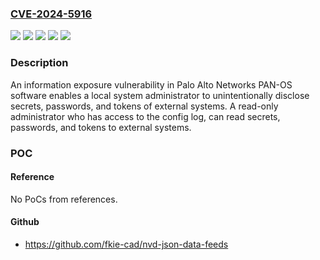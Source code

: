 ### [CVE-2024-5916](https://cve.mitre.org/cgi-bin/cvename.cgi?name=CVE-2024-5916)
![](https://img.shields.io/static/v1?label=Product&message=Cloud%20NGFW&color=blue)
![](https://img.shields.io/static/v1?label=Product&message=PAN-OS&color=blue)
![](https://img.shields.io/static/v1?label=Product&message=Prisma%20Access&color=blue)
![](https://img.shields.io/static/v1?label=Version&message=n%2Fa&color=blue)
![](https://img.shields.io/static/v1?label=Vulnerability&message=CWE-313%3A%20Cleartext%20Storage%20in%20a%20File%20or%20on%20Disk&color=brighgreen)

### Description

An information exposure vulnerability in Palo Alto Networks PAN-OS software enables a local system administrator to unintentionally disclose secrets, passwords, and tokens of external systems. A read-only administrator who has access to the config log, can read secrets, passwords, and tokens to external systems.

### POC

#### Reference
No PoCs from references.

#### Github
- https://github.com/fkie-cad/nvd-json-data-feeds

